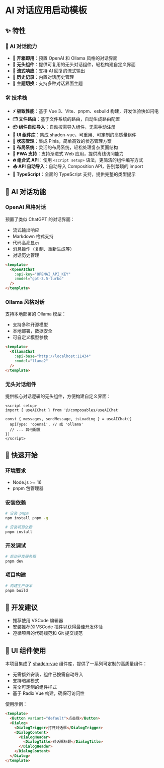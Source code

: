 # AI 对话应用启动模板

## ✨ 特性

### 🤖 AI 对话能力
- **🎯 开箱即用**：预置 OpenAI 和 Ollama 风格的对话界面
- **🧩 无头组件**：提供可复用的无头对话组件，轻松构建自定义界面
- **🔄 流式响应**：支持 AI 回复的流式输出
- **💾 历史记录**：内置对话历史管理
- **🎨 主题切换**：支持多种对话界面主题

### 🛠️ 技术栈
- **⚡️ 极致性能**：基于 Vue 3、Vite、pnpm、esbuild 构建，开发体验快如闪电
- **🗂 文件路由**：基于文件系统的路由，自动生成路由配置
- **📦 组件自动导入**：自动按需导入组件，无需手动注册
- **🎨 UI 组件库**：集成 shadcn-vue，可重用、可定制的高质量组件
- **🍍 状态管理**：集成 Pinia，简单高效的状态管理方案
- **📑 布局系统**：灵活的布局系统，轻松处理复杂页面结构
- **📲 PWA 支持**：支持渐进式 Web 应用，提供离线访问能力
- **🔥 组合式 API**：使用 `<script setup>` 语法，更简洁的组件编写方式
- **📥 API 自动导入**：自动导入 Composition API，告别繁琐的 import
- **🦾 TypeScript**：全面的 TypeScript 支持，提供完整的类型提示

## 🤖 AI 对话功能

### OpenAI 风格对话

预置了类似 ChatGPT 的对话界面：
- 流式输出响应
- Markdown 格式支持
- 代码高亮显示
- 消息操作（复制、重新生成等）
- 对话历史管理

```html
<template>
  <OpenAIChat
    :api-key="OPENAI_API_KEY"
    :model="gpt-3.5-turbo"
  />
</template>
```

### Ollama 风格对话

支持本地部署的 Ollama 模型：
- 支持多种开源模型
- 本地部署，数据安全
- 可自定义模型参数

```html
<template>
  <OllamaChat
    :api-base="http://localhost:11434"
    :model="llama2"
  />
</template>
```

### 无头对话组件

提供核心对话逻辑的无头组件，方便构建自定义界面：

```vue
<script setup>
import { useAIChat } from '@/composables/useAIChat'

const { messages, sendMessage, isLoading } = useAIChat({
  apiType: 'openai', // 或 'ollama'
  // ... 其他配置
})
</script>
```


## 🚀 快速开始

### 环境要求

- Node.js >= 16
- pnpm 包管理器

### 安装依赖

```bash
# 安装 pnpm
npm install pnpm -g

# 安装项目依赖
pnpm install
```

### 开发调试

```bash
# 启动开发服务器
pnpm dev
```

### 项目构建

```bash
# 构建生产版本
pnpm build
```

## 📝 开发建议

- 推荐使用 VSCode 编辑器
- 安装推荐的 VSCode 插件以获得最佳开发体验
- 遵循项目的代码规范和 Git 提交规范

## 💅 UI 组件使用

本项目集成了 [shadcn-vue](https://www.shadcn-vue.com/docs/installation.html) 组件库，提供了一系列可定制的高质量组件：

- 无需额外安装，组件已按需自动导入
- 支持暗黑模式
- 完全可定制的组件样式
- 基于 Radix Vue 构建，确保可访问性

使用示例：

```html
<template>
  <Button variant="default">点击我</Button>
  <Dialog>
    <DialogTrigger>打开对话框</DialogTrigger>
    <DialogContent>
      <DialogHeader>
        <DialogTitle>对话框标题</DialogTitle>
      </DialogHeader>
    </DialogContent>
  </Dialog>
</template>
```

